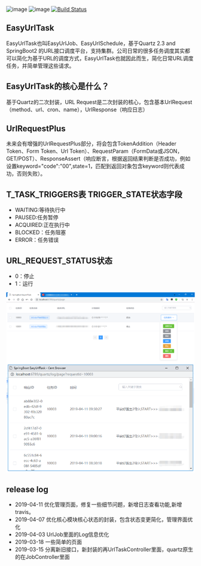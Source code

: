 ![image](https://img.shields.io/badge/Quartz-%E2%98%85%E2%98%85%E2%98%85%E2%98%85%E2%98%85-brightgreen.svg)
![image](https://img.shields.io/badge/springboot2-%E2%98%85%E2%98%85%E2%98%85%E2%98%85%E2%98%85-brightgreen.svg)
[![Build Status](https://api.travis-ci.org/moshowgame/spring-boot-EasyUrlTask.svg?branch=master)](https://api.travis-ci.org/moshowgame/spring-boot-EasyUrlTask.svg)
<br>

EasyUrlTask
----
EasyUrlTask也叫EasyUrlJob、EasyUrlSchedule，基于Quartz 2.3 and SpringBoot2 的URL接口调度平台，支持集群。公司日常的很多任务调度其实都可以简化为基于URL的调度方式，EasyUrlTask也就因此而生，简化日常URL调度任务，并简单管理这些请求。

EasyUrlTask的核心是什么？
----
基于Quartz的二次封装，URL Request是二次封装的核心，包含基本UrlRequest（method、url、cron、name），UrlResponse（响应日志）


UrlRequestPlus
----
未来会有增强的UrlRequestPlus部分，将会包含TokenAddition（Header Token、Form Token、Url Token）、RequestParam（FormData或JSON，GET/POST）、ResponseAssert（响应断言，根据返回结果判断是否成功，例如设置keyword="code":"00",state=1，匹配到返回对象包含keyword则代表成功，否则失败）。


T_TASK_TRIGGERS表 TRIGGER_STATE状态字段
----
- WAITING:等待执行中
- PAUSED:任务暂停
- ACQUIRED:正在执行中
- BLOCKED：任务阻塞 
- ERROR：任务错误

URL_REQUEST_STATUS状态
----
- 0：停止
- 1：运行

<img src="./image1.png">
<img src="./image2.png">

release log
----
 - 2019-04-11 优化管理页面，修复一些细节问题，新增日志查看功能,新增travis。
 - 2019-04-07 优化核心模块核心状态的封装，包含状态变更简化，管理界面优化
 - 2019-04-03 UrlJob里面的Log信息优化
 - 2019-03-18 一些简单的页面
 - 2019-03-15 分离新旧接口，新封装的再UrlTaskController里面，quartz原生的在JobController里面